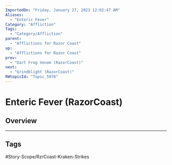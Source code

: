 ```yaml
---
ImportedOn: "Friday, January 27, 2023 12:02:47 AM"
Aliases:
  - "Enteric Fever"
Category: "Affliction"
Tags:
  - "Category/Affliction"
parent:
  - "Afflictions for Razor Coast"
up:
  - "Afflictions for Razor Coast"
prev:
  - "Dart Frog Venom (RazorCoast)"
next:
  - "Grindblight (RazorCoast)"
RWtopicId: "Topic_5978"
---
```

# Enteric Fever (RazorCoast)
## Overview

---
## Tags
#Story-Scope/RzrCoast-Kraken-Strikes

